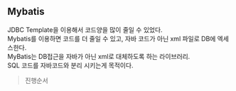 ## Mybatis

JDBC Template을 이용해서 코드양을 많이 줄일 수 있었다.    
Mybatis를 이용하면 코드를 더 줄일 수 있고, 자바 코드가 아닌 xml 파일로 DB에 엑세스한다.   
MyBatis는 DB접근을 자바가 아닌 xml로 대체하도록 하는 라이브러리.       
SQL 코드를 자바코드와 분리 시키는게 목적이다.   

> 진행순서

